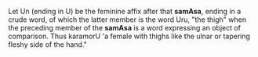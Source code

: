 Let Un (ending in U) be the feminine affix after that **samAsa**, ending in a crude word, of which the latter member is the word Uru, "the thigh" when the preceding member of the **samAsa** is a word expressing an object of comparison. Thus karamorU 'a female with thighs like the ulnar or tapering fleshy side of the hand."